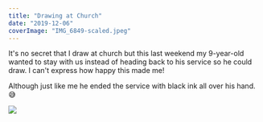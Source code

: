 ```yaml
---
title: "Drawing at Church"
date: "2019-12-06"
coverImage: "IMG_6849-scaled.jpeg"
---
```


It's no secret that I draw at church but this last weekend my 9-year-old wanted to stay with us instead of heading back to his service so he could draw. I can't express how happy this made me!

Although just like me he ended the service with black ink all over his hand. 😅

![](https://i0.wp.com/sketchysermons.com/wp-content/uploads/2019/12/IMG_7321-scaled.jpeg?fit=580%2C773&ssl=1)

